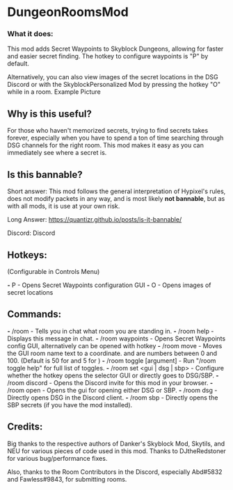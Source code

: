 # DungeonRoomsMod

### What it does:
This mod adds Secret Waypoints to Skyblock Dungeons, allowing for faster and easier secret finding. The hotkey to configure waypoints is "P" by default.

Alternatively, you can also view images of the secret locations in the DSG Discord or with the SkyblockPersonalized Mod by pressing the hotkey "O" while in a room. Example Picture

## Why is this useful?
For those who haven't memorized secrets, trying to find secrets takes forever, especially when you have to spend a ton of time searching through DSG channels for the right room. This mod makes it easy as you can immediately see where a secret is.

## Is this bannable?
Short answer: This mod follows the general interpretation of Hypixel's rules, does not modify packets in any way, and is most likely **not bannable**, but as with all mods, it is use at your own risk.

Long Answer: https://quantizr.github.io/posts/is-it-bannable/

Discord:
Discord

## Hotkeys:
(Configurable in Controls Menu)

**-** P - Opens Secret Waypoints configuration GUI
**-** O - Opens images of secret locations
## Commands:
**-** /room - Tells you in chat what room you are standing in.
**-** /room help - Displays this message in chat.
**-** /room waypoints - Opens Secret Waypoints config GUI, alternatively can be opened with hotkey
**-** /room move <x> <y> - Moves the GUI room name text to a coordinate. and are numbers between 0 and 100. (Default is 50 for <x> and 5 for <y>)
**-** /room toggle [argument] - Run "/room toggle help" for full list of toggles.
**-** /room set <gui | dsg | sbp> - Configure whether the hotkey opens the selector GUI or directly goes to DSG/SBP.
**-** /room discord - Opens the Discord invite for this mod in your browser.
**-** /room open - Opens the gui for opening either DSG or SBP.
**-** /room dsg - Directly opens DSG in the Discord client.
**-** /room sbp - Directly opens the SBP secrets (if you have the mod installed).
## Credits:
Big thanks to the respective authors of Danker's Skyblock Mod, Skytils, and NEU for various pieces of code used in this mod. Thanks to DJtheRedstoner for various bug/performance fixes.

Also, thanks to the Room Contributors in the Discord, especially Abd#5832 and Fawless#9843, for submitting rooms.
